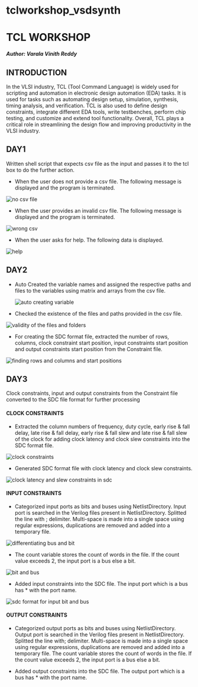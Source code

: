 # tclworkshop_vsdsynth
# TCL WORKSHOP
__*Author: Varala Vinith Reddy*__

## INTRODUCTION

In the VLSI industry, TCL (Tool Command Language) is widely used for scripting and automation in electronic design automation (EDA) tasks. It is used for tasks such as automating design setup, simulation, synthesis, timing analysis, and verification. TCL is also used to define design constraints, integrate different EDA tools, write testbenches, perform chip testing, and customize and extend tool functionality. Overall, TCL plays a critical role in streamlining the design flow and improving productivity in the VLSI industry.

## DAY1

Written shell script that expects csv file as the input and passes it to the tcl box to do the further action.
+ When the user does not provide a csv file. The following message is displayed and the program is terminated.
  
![no csv file](https://github.com/vinithreddyvarala/tclworkshop_vsdsynth/assets/138814647/2825f0da-6aaf-41ca-a3e1-efea73afab74)


+ When the user provides an invalid csv file. The following message is displayed and the program is terminated.
  
![wrong csv](https://github.com/vinithreddyvarala/tclworkshop_vsdsynth/assets/138814647/42870b70-e2ed-478c-8277-9969380871e1)


+ When the user asks for help. The following data is displayed.

![help](https://github.com/vinithreddyvarala/tclworkshop_vsdsynth/assets/138814647/78439e0f-7c88-4837-98bd-ac7de11b0dcd)


## DAY2

+ Auto Created the variable names and assigned the respective paths and files to the variables using matrix and arrays from the csv file.

  ![auto creating variable ](https://github.com/vinithreddyvarala/tclworkshop_vsdsynth/assets/138814647/cfa43087-1d1a-445a-aeca-b92fee24a9bb)


+ Checked the existence of the files and paths provided in the csv file.
  
![validity of the files and folders](https://github.com/vinithreddyvarala/tclworkshop_vsdsynth/assets/138814647/d0784ad8-8277-4654-b3e5-a269e59bc49e)

+ For creating the SDC format file, extracted the number of rows, columns, clock constraint start position, input constraints start position and output constraints start position from the Constraint file.
  
![finding rows and columns and start positions ](https://github.com/vinithreddyvarala/tclworkshop_vsdsynth/assets/138814647/da173c8b-6d10-47e1-88f2-763673bf7822)


## DAY3

Clock constraints, input and output constraints from the Constraint file converted to the SDC file format for further processing

#### CLOCK CONSTRAINTS

+ Extracted the column numbers of frequency, duty cycle, early rise & fall delay, late rise & fall delay, early rise & fall slew and late rise & fall slew of the clock for adding clock latency and clock slew constraints into the SDC format file.

![clock constraints](https://github.com/vinithreddyvarala/tclworkshop_vsdsynth/assets/138814647/1de8f922-460b-4ce8-bf0c-28507a6999d0)


+ Generated SDC format file with clock latency and clock slew constraints.
  
![clock latency and slew constraints in sdc](https://github.com/vinithreddyvarala/tclworkshop_vsdsynth/assets/138814647/329af6bf-65a5-4e98-a889-5e06fd839a92)


#### INPUT CONSTRAINTS

+ Categorized input ports as bits and buses using NetlistDirectory. Input port is searched in the Verilog files present in NetlistDirectory. Splitted the line with ; delimiter. Multi-space is made into a single space using regular expressions, duplications are removed and added into a temporary file.
  
![differentiating bus and bit](https://github.com/vinithreddyvarala/tclworkshop_vsdsynth/assets/138814647/bc9127ac-3e44-4647-b0ee-062a01567362)


+ The count variable stores the count of words in the file. If the count value exceeds 2, the input port is a bus else a bit.
  
![bit and bus](https://github.com/vinithreddyvarala/tclworkshop_vsdsynth/assets/138814647/a336cb25-da9d-4f19-8e4d-f7f5b4e808e2)


+ Added input constraints into the SDC file. The input port which is a bus has * with the port name.

![sdc format for input bit and bus](https://github.com/vinithreddyvarala/tclworkshop_vsdsynth/assets/138814647/ff7bf46e-0b9c-45a5-89ba-8f463ea7c509)


  #### OUTPUT CONSTRAINTS

+ Categorized output ports as bits and buses using NetlistDirectory. Output port is searched in the Verilog files present in NetlistDirectory. Splitted the line with; delimiter. Multi-space is made into a single space using regular expressions, duplications are removed and added into a temporary file. The count variable stores the count of words in the file. If the count value exceeds 2, the input port is a bus else a bit.

+ Added output constraints into the SDC file. The output port which is a bus has * with the port name.
 


